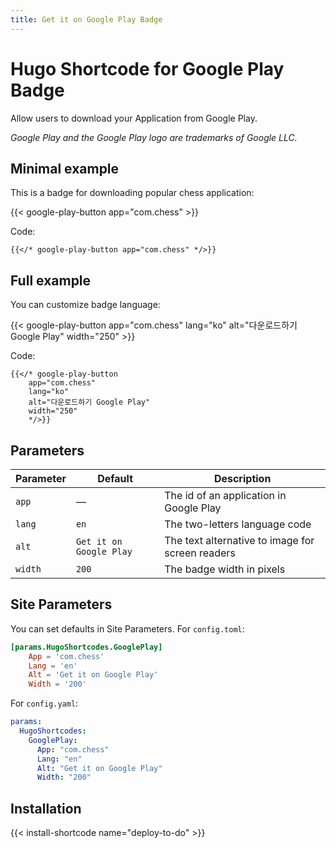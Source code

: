 ```yaml
---
title: Get it on Google Play Badge
---
```


# Hugo Shortcode for Google Play Badge

Allow users to download your Application from Google Play.

*Google Play and the Google Play logo are trademarks of Google LLC.*

## Minimal example

This is a badge for downloading popular chess application:

{{< google-play-button app="com.chess" >}}

Code:

```
{{</* google-play-button app="com.chess" */>}}
```

## Full example

You can customize badge language:

{{< google-play-button
    app="com.chess"
    lang="ko"
    alt="다운로드하기 Google Play"
    width="250"
    >}}

Code:

```
{{</* google-play-button
    app="com.chess"
    lang="ko"
    alt="다운로드하기 Google Play"
    width="250"
    */>}}
```

## Parameters

| Parameter  | Default  | Description |
| ---------- | -------- | ----------- |
| `app`  | —    | The id of an application in Google Play |
| `lang` | `en` | The two-letters language code |
| `alt`  | `Get it on Google Play` | The text alternative to image for screen readers |
| `width` | `200` | The badge width in pixels |

## Site Parameters

You can set defaults in Site Parameters. For `config.toml`:

```toml
[params.HugoShortcodes.GooglePlay]
    App = 'com.chess'
    Lang = 'en'
    Alt = 'Get it on Google Play'
    Width = '200'
```

For `config.yaml`:

```yaml
params:
  HugoShortcodes:
    GooglePlay:
      App: "com.chess"
      Lang: "en"
      Alt: "Get it on Google Play"
      Width: "200"
```

## Installation

{{< install-shortcode name="deploy-to-do" >}}
